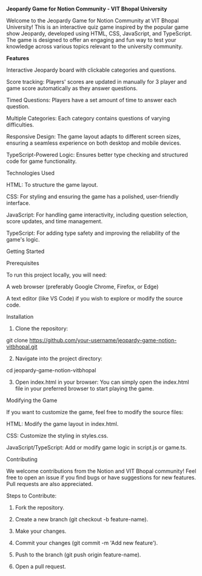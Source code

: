 **Jeopardy Game for Notion Community - VIT Bhopal University**

Welcome to the Jeopardy Game for Notion Community at VIT Bhopal University! This is an interactive quiz game inspired by the popular game show Jeopardy, developed using HTML, CSS, JavaScript, and TypeScript. The game is designed to offer an engaging and fun way to test your knowledge across various topics relevant to the university community.

**Features**

Interactive Jeopardy board with clickable categories and questions.

Score tracking: Players' scores are updated in manually for 3 player and game score automatically as they answer questions.

Timed Questions: Players have a set amount of time to answer each question.

Multiple Categories: Each category contains questions of varying difficulties.

Responsive Design: The game layout adapts to different screen sizes, ensuring a seamless experience on both desktop and mobile devices.

TypeScript-Powered Logic: Ensures better type checking and structured code for game functionality.


Technologies Used

HTML: To structure the game layout.

CSS: For styling and ensuring the game has a polished, user-friendly interface.

JavaScript: For handling game interactivity, including question selection, score updates, and time management.

TypeScript: For adding type safety and improving the reliability of the game's logic.


Getting Started

Prerequisites

To run this project locally, you will need:

A web browser (preferably Google Chrome, Firefox, or Edge)

A text editor (like VS Code) if you wish to explore or modify the source code.


Installation

1. Clone the repository:

git clone https://github.com/your-username/jeopardy-game-notion-vitbhopal.git


2. Navigate into the project directory:

cd jeopardy-game-notion-vitbhopal


3. Open index.html in your browser: You can simply open the index.html file in your preferred browser to start playing the game.



Modifying the Game

If you want to customize the game, feel free to modify the source files:

HTML: Modify the game layout in index.html.

CSS: Customize the styling in styles.css.

JavaScript/TypeScript: Add or modify game logic in script.js or game.ts.


Contributing

We welcome contributions from the Notion and VIT Bhopal community! Feel free to open an issue if you find bugs or have suggestions for new features. Pull requests are also appreciated.

Steps to Contribute:

1. Fork the repository.


2. Create a new branch (git checkout -b feature-name).


3. Make your changes.


4. Commit your changes (git commit -m 'Add new feature').


5. Push to the branch (git push origin feature-name).


6. Open a pull request.



